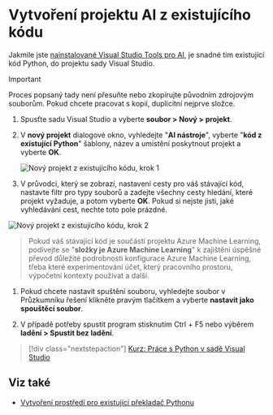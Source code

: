 # <a name="create-an-ai-project-from-existing-code"></a>Vytvoření projektu AI z existujícího kódu

Jakmile jste [nainstalované Visual Studio Tools pro AI](installation.md), je snadné tím existující kód Python, do projektu sady Visual Studio. 

> [!Important]
>
> Proces popsaný tady není přesuňte nebo zkopírujte původním zdrojovým souborům. Pokud chcete pracovat s kopií, duplicitní nejprve složce.

1. Spusťte sadu Visual Studio a vyberte **soubor > Nový > projekt**.

1. V **nový projekt** dialogové okno, vyhledejte "**AI nástroje**", vyberte "**kód z existující Python**" šablony, název a umístění poskytnout projekt a vyberte **OK**.

    ![Nový projekt z existujícího kódu, krok 1](media\create-project-existing\new-ai-project.png)

1. V průvodci, který se zobrazí, nastavení cesty pro váš stávající kód, nastavte filtr pro typy souborů a zadejte všechny cesty hledání, které projekt vyžaduje, a potom vyberte **OK**. Pokud si nejste jisti, jaké vyhledávání cest, nechte toto pole prázdné.


![Nový projekt z existujícího kódu, krok 2](media\create-project-existing\azurebatch-newproject.png)

> Pokud váš stávající kód je součástí projektu Azure Machine Learning, podívejte se "**složky je Azure Machine Learning**" k zajištění úspěšné převod důležité podrobnosti konfigurace Azure Machine Learning, třeba které experimentování účet, který pracovního prostoru, výpočetní kontexty používat a další.

1. Pokud chcete nastavit spuštění souboru, vyhledejte soubor v Průzkumníku řešení klikněte pravým tlačítkem a vyberte **nastavit jako spouštěcí soubor**.

8. V případě potřeby spustit program stisknutím Ctrl + F5 nebo výběrem **ladění > Spustit bez ladění**. 

> [!div class="nextstepaction"]
> [Kurz: Práce s Python v sadě Visual Studio](../python/tutorial-working-with-python-in-visual-studio-step-00-installation.md)

## <a name="see-also"></a>Viz také

- [Vytvoření prostředí pro existující překladač Pythonu](https://docs.microsoft.com/visualstudio/python/python-environments#creating-an-environment-for-an-existing-interpreter)